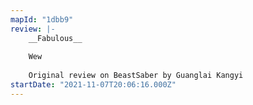 ```yaml
---
mapId: "1dbb9"
review: |-
    __Fabulous__
    
    Wew
    
    Original review on BeastSaber by Guanglai Kangyi
startDate: "2021-11-07T20:06:16.000Z"
---
```

